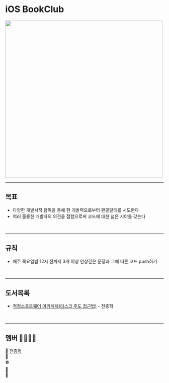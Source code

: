# iOS BookClub


<img src="BooksImage.jpeg" width="500" height="auto">

<br/>

---


## 목표
- 다양한 개발서적 탐독을 통해 현 개발력으로부터 환골탈태를 시도한다
- 여러 훌륭한 개발자의 의견을 접함으로써 코드에 대한 넓은 시야를 갖는다

<br/>

---

## 규칙 
- 매주 목요일밤 12시 전까지 3개 이상 인상깊은 문장과 그에 따른 코드 push하기

<br/>

---

## 도서목록 

- [적정소프트웨어 아키텍처(리스크 주도 접근법)](https://github.com/iOS-BookClub/.github/blob/main/Stroage/JustEnoughSoftwareArchitecture.md) - 전종혁 <br/>


<br/>

---

## 멤버 👨‍💻👩‍💻
🌿 [전종혁](https://github.com/suojae3) <br>
🐯 [](https://github.com/)  <br>
⚽ [](https://github.com/) <br>
🍜 [](https://github.com/) <br>
💪 [](https://github.com/) <br>

